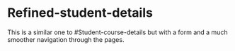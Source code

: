 # Refined-student-details
This is a similar one to #Student-course-details but with a form and a much smoother navigation through the pages.
